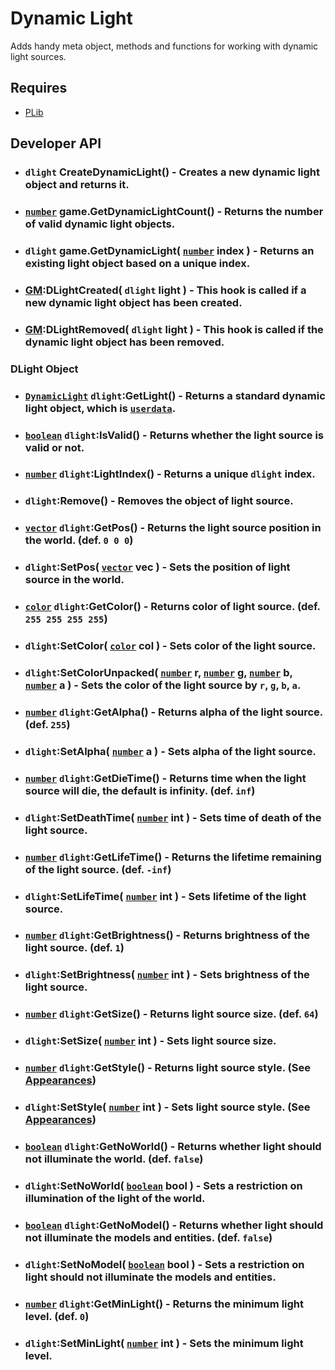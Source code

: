 # Dynamic Light
Adds handy meta object, methods and functions for working with dynamic light sources.

## Requires
- [PLib](https://github.com/Pika-Software/gmod_plib)

## Developer API
- ### `dlight` CreateDynamicLight() - Creates a new dynamic light object and returns it.

- ### [`number`](https://wiki.facepunch.com/gmod/number) game.GetDynamicLightCount() - Returns the number of valid dynamic light objects.

- ### `dlight` game.GetDynamicLight( [`number`](https://wiki.facepunch.com/gmod/number) index ) - Returns an existing light object based on a unique index.

- ### [GM](https://wiki.facepunch.com/gmod/GM_Hooks):DLightCreated( `dlight` light ) - This hook is called if a new dynamic light object has been created.

- ### [GM](https://wiki.facepunch.com/gmod/GM_Hooks):DLightRemoved( `dlight` light ) - This hook is called if the dynamic light object has been removed.

### DLight Object

- ### [`DynamicLight`](https://wiki.facepunch.com/gmod/Structures/DynamicLight) `dlight`:GetLight() - Returns a standard dynamic light object, which is [`userdata`](https://wiki.facepunch.com/gmod/light_userdata).

- ### [`boolean`](https://wiki.facepunch.com/gmod/boolean) `dlight`:IsValid() - Returns whether the light source is valid or not.

- ### [`number`](https://wiki.facepunch.com/gmod/number) `dlight`:LightIndex() - Returns a unique `dlight` index.

- ### `dlight`:Remove() - Removes the object of light source.

- ### [`vector`](https://wiki.facepunch.com/gmod/Vector) `dlight`:GetPos() - Returns the light source position in the world. (def. `0 0 0`)

- ### `dlight`:SetPos( [`vector`](https://wiki.facepunch.com/gmod/Vector) vec ) - Sets the position of light source in the world.

- ### [`color`](https://wiki.facepunch.com/gmod/Color) `dlight`:GetColor() - Returns color of light source. (def. `255 255 255 255`)

- ### `dlight`:SetColor( [`color`](https://wiki.facepunch.com/gmod/Color) col ) - Sets color of the light source.

- ### `dlight`:SetColorUnpacked( [`number`](https://wiki.facepunch.com/gmod/number) r, [`number`](https://wiki.facepunch.com/gmod/number) g, [`number`](https://wiki.facepunch.com/gmod/number) b, [`number`](https://wiki.facepunch.com/gmod/number) a ) - Sets the color of the light source by `r`, `g`, `b`, `a`.

- ### [`number`](https://wiki.facepunch.com/gmod/number) `dlight`:GetAlpha() - Returns alpha of the light source. (def. `255`)

- ### `dlight`:SetAlpha( [`number`](https://wiki.facepunch.com/gmod/number) a ) - Sets alpha of the light source.

- ### [`number`](https://wiki.facepunch.com/gmod/number) `dlight`:GetDieTime() - Returns time when the light source will die, the default is infinity. (def. `inf`)

- ### `dlight`:SetDeathTime( [`number`](https://wiki.facepunch.com/gmod/number) int ) - Sets time of death of the light source.

- ### [`number`](https://wiki.facepunch.com/gmod/number) `dlight`:GetLifeTime() - Returns the lifetime remaining of the light source. (def. `-inf`)

- ### `dlight`:SetLifeTime( [`number`](https://wiki.facepunch.com/gmod/number) int ) - Sets lifetime of the light source.

- ### [`number`](https://wiki.facepunch.com/gmod/number) `dlight`:GetBrightness() - Returns brightness of the light source. (def. `1`)

- ### `dlight`:SetBrightness( [`number`](https://wiki.facepunch.com/gmod/number) int ) - Sets brightness of the light source.

- ### [`number`](https://wiki.facepunch.com/gmod/number) `dlight`:GetSize() - Returns light source size. (def. `64`)

- ### `dlight`:SetSize( [`number`](https://wiki.facepunch.com/gmod/number) int ) - Sets light source size.

- ### [`number`](https://wiki.facepunch.com/gmod/number) `dlight`:GetStyle() - Returns light source style. (See [Appearances](https://developer.valvesoftware.com/wiki/Light_dynamic#Appearances))

- ### `dlight`:SetStyle( [`number`](https://wiki.facepunch.com/gmod/number) int ) - Sets light source style. (See [Appearances](https://developer.valvesoftware.com/wiki/Light_dynamic#Appearances))

- ### [`boolean`](https://wiki.facepunch.com/gmod/boolean) `dlight`:GetNoWorld() - Returns whether light should not illuminate the world. (def. `false`)

- ### `dlight`:SetNoWorld( [`boolean`](https://wiki.facepunch.com/gmod/boolean) bool ) - Sets a restriction on illumination of the light of the world.

- ### [`boolean`](https://wiki.facepunch.com/gmod/boolean) `dlight`:GetNoModel() - Returns whether light should not illuminate the models and entities. (def. `false`)

- ### `dlight`:SetNoModel( [`boolean`](https://wiki.facepunch.com/gmod/boolean) bool ) - Sets a restriction on light should not illuminate the models and entities.

- ### [`number`](https://wiki.facepunch.com/gmod/number) `dlight`:GetMinLight() - Returns the minimum light level. (def. `0`)

- ### `dlight`:SetMinLight( [`number`](https://wiki.facepunch.com/gmod/number) int ) - Sets the minimum light level.